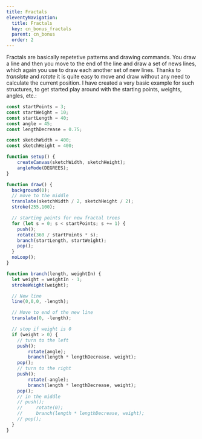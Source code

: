 ```yaml
---
title: Fractals
eleventyNavigation:
  title: Fractals
  key: cn_bonus_fractals
  parent: cn_bonus
  order: 2
---
```


Fractals are basically repetetive patterns and drawing commands. You draw a line and then you move to the end of the line and draw a set of news lines, which again you use to draw each another set of new lines. Thanks to *translate* and *rotate* it is quite easy to move and draw without any need to calculate the current position. I have created a very basic example for such structures, to get started play around with the starting points, weights, angles, etc.:

```js
const startPoints = 3;
const startWeight = 10;
const startLength = 40;
const angle = 45;
const lengthDecrease = 0.75;

const sketchWidth = 400;
const sketchHeight = 400;

function setup() {
    createCanvas(sketchWidth, sketchHeight);
    angleMode(DEGREES);
}

function draw() {
  background(0);
  // move to the middle
  translate(sketchWidth / 2, sketchHeight / 2);
  stroke(255,100);

  // starting points for new fractal trees
  for (let s = 0; s < startPoints; s += 1) {
    push();
    rotate(360 / startPoints * s);
    branch(startLength, startWeight);
    pop();
  }
  noLoop();
}

function branch(length, weightIn) {
  let weight = weightIn - 1;
  strokeWeight(weight);

  // New line
  line(0,0,0, -length);

  // Move to end of the new line
  translate(0, -length);

  // stop if weight is 0
  if (weight > 0) {
    // turn to the left
    push();
        rotate(angle);
        branch(length * lengthDecrease, weight);
    pop();
    // turn to the right
    push();
        rotate(-angle);
        branch(length * lengthDecrease, weight);
    pop();
    // in the middle
    // push();
    //     rotate(0);
    //     branch(length * lengthDecrease, weight);
    // pop();
  }
}
```